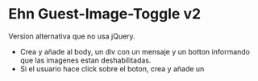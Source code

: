 Ehn Guest-Image-Toggle v2
===========

Version alternativa que no usa jQuery.
- Crea y añade al body, un div con un mensaje y un botton informando que las imagenes estan deshabilitadas.
- Si el usuario hace click sobre el boton, crea y añade un <style> que sobre escribe el display:none de las imagenes.
